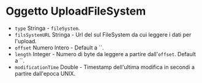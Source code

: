 # Oggetto UploadFileSystem

* `type` Stringa - `fileSystem`.
* `filsSystemURL` Stringa - Url del sul FileSystem da cui leggere i dati per l'upload.
* `offset` Numero Intero - Default a ``.
* `length` Integer - Numero di byte da leggere a partire dall'`offset`. Default a ``.
* `modificationTime` Double - Timestamp dell'ultima modifica in secondi a partire dall'epoca UNIX.